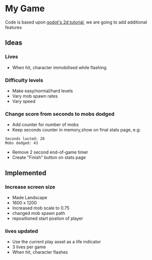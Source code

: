 # My Game

Code is based upon [godot's 2d tutorial](https://docs.godotengine.org/en/stable/getting_started/first_2d_game/index.html#), we are going to add additional features

## Ideas

### Lives


* When hit, character immobilised while flashing

### Difficulty levels

* Make easy/normal/hard levels
* Vary mob spawn rates
* Vary speed

### Change score from seconds to mobs dodged

* Add counter for number of mobs
* Keep seconds counter in memory,show on final stats page, e.g:
```
Seconds lasted: 20
Mobs dodged: 43
```
* Remove 2 second end-of-game timer
* Create "Finish" button on stats page

## Implemented

### Increase screen size

* Made Landscape
* 1600 x 1200
* Increased mob scale to 0.75
* changed mob spawn path
* repositioned start postion of player

### lives updated
* Use the current play asset as a life indicator
* 3 lives per game
* When hit, character flashes
